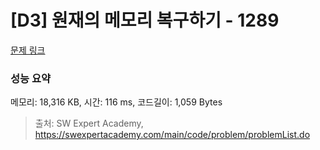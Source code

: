 # [D3] 원재의 메모리 복구하기 - 1289 

[문제 링크](https://swexpertacademy.com/main/code/problem/problemDetail.do?contestProbId=AV19AcoKI9sCFAZN) 

### 성능 요약

메모리: 18,316 KB, 시간: 116 ms, 코드길이: 1,059 Bytes



> 출처: SW Expert Academy, https://swexpertacademy.com/main/code/problem/problemList.do